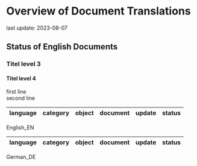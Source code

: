 # Overview of Document Translations
last update: 2023-08-07
## Status of English Documents
### Titel level 3
#### Titel level 4
first line<br>
second line<br>

| language | category | object | document | update | status |
| --- | --- | --- | --- | --- | --- |
English_EN

| language | category | object | document | update | status |
| --- | --- | --- | --- | --- | --- |
German_DE

